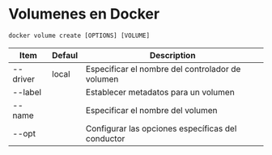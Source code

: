 # Volumenes en Docker


``` ps
docker volume create [OPTIONS] [VOLUME]
```

| Item         | Defaul     | Description                                            |
|--------------|------------|--------------------------------------------------------|
| --driver     | local      | Especificar el nombre del controlador de volumen       |
| --label      |            | Establecer metadatos para un volumen                   |
| --name       |            | Especificar el nombre del volumen                      |
| --opt        |            | Configurar las opciones específicas del conductor    |

